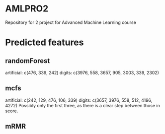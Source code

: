 # AMLPRO2
Repository for 2 project for Advanced Machine Learning course

# Predicted features
## randomForest
artificial: c(476, 339, 242)
digits: c(3976, 558, 3657, 905, 3003, 339, 2302)

## mcfs
artificial: c(242, 129, 476, 106, 339)
digits: c(3657, 3976, 558, 512, 4196, 4272)
Possibly only the first three, as there is a clear step between those in score.

## mRMR
